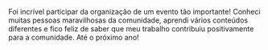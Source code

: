 Foi incrível participar da organização de um evento tão importante! Conheci muitas pessoas maravilhosas da comunidade, aprendi vários conteúdos diferentes e fico feliz de saber que meu trabalho contribuiu positivamente para a comunidade. Até o próximo ano! 
